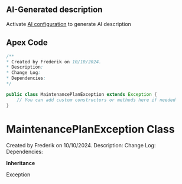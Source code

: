 ## AI-Generated description

Activate [AI configuration](https://sfdx-hardis.cloudity.com/salesforce-ai-setup/) to generate AI description

## Apex Code

```java
/**
* Created by Frederik on 10/10/2024.
* Description:
* Change Log:
* Dependencies:
*/

public class MaintenancePlanException extends Exception {
    // You can add custom constructors or methods here if needed
}
```

# MaintenancePlanException Class

Created by Frederik on 10/10/2024. 
Description: 
Change Log: 
Dependencies:

**Inheritance**

Exception